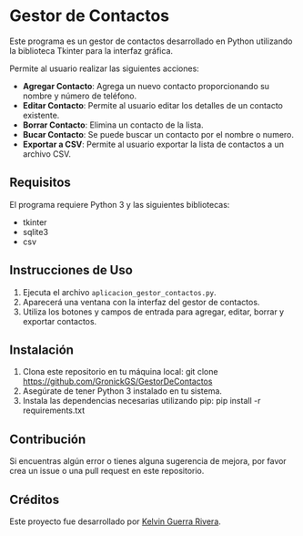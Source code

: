 # Gestor de Contactos

Este programa es un gestor de contactos desarrollado en Python utilizando la biblioteca Tkinter para la interfaz gráfica.

Permite al usuario realizar las siguientes acciones:

- **Agregar Contacto**: Agrega un nuevo contacto proporcionando su nombre y número de teléfono.
- **Editar Contacto**: Permite al usuario editar los detalles de un contacto existente.
- **Borrar Contacto**: Elimina un contacto de la lista.
- **Bucar Contacto**: Se puede buscar un contacto por el nombre o numero.
- **Exportar a CSV**: Permite al usuario exportar la lista de contactos a un archivo CSV.

## Requisitos

El programa requiere Python 3 y las siguientes bibliotecas:

- tkinter
- sqlite3
- csv

## Instrucciones de Uso

1. Ejecuta el archivo `aplicacion_gestor_contactos.py`.
2. Aparecerá una ventana con la interfaz del gestor de contactos.
3. Utiliza los botones y campos de entrada para agregar, editar, borrar y exportar contactos.

## Instalación

1. Clona este repositorio en tu máquina local: git clone https://github.com/GronickGS/GestorDeContactos
2. Asegúrate de tener Python 3 instalado en tu sistema.
3. Instala las dependencias necesarias utilizando pip: pip install -r requirements.txt


## Contribución

Si encuentras algún error o tienes alguna sugerencia de mejora, por favor crea un issue o una pull request en este repositorio.

## Créditos

Este proyecto fue desarrollado por [Kelvin Guerra Rivera](https://github.com/GronickGS).


